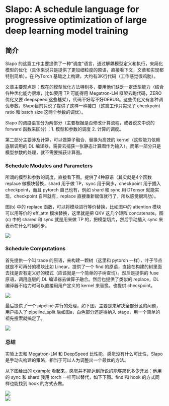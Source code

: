 # Slapo: A schedule language for progressive optimization of large deep learning model training

## 简介

Slapo 的这篇工作主要提供了一种“调度”语言，通过解耦模型定义和执行，来简化模型的优化（具体来说只是提供了更加细粒度的原语，直接看下文，文章和实现都特别简单）。在 PyTorch 基础之上构建，大约有3K行代码（工作感觉很鸡肋）。

文章主要观点是：现在的模型优化方法特别多，要用他们缺乏一定泛型能力（结合各种优化能力很难，比如要用 TP 可能得用 Megatron-LM 框架去跑代码，ZERO优化又要 deepspeed 这些框架），代码不好写不好DEBUG。这些优化又有各种调优参数，Slapo目前只说了提供了这样一种接口（这篇工作只实现了 checkpoint ratio 和 batch size 这两个参数的调优）。

Slapo 的调度语言分为两部分（主要根据是否修改计算流程，或者说文中说的 forward 函数来区分）：1. 模型和参数的调度 2. 计算的调度。

第二部分主要涉及计算，可以做算子融合、替换为高效的 kernel（这些能力依赖底层调用的 DL 编译器，需要去捕获一张静态计算图作为输入）。而第一部分只是模型参数的处理，就不需要捕获计算图。

### Schedule Modules and Parameters

所谓的模型和参数的调度，直接看下图。提供了4种原语（其实就是4个函数 replace 做模块替换，shard 用于做 TP，sync 用于同步，checkpoint 用于插入 checkpoint，而且 pytorch 自己也有，例如 shard 和 sync 用 DTensor 就能实现，checkpoint 自带就有，replace 直接重新赋值就行了，所以感觉很鸡肋）。

图(b) 中的 replace 函数，可以将模块进行等价替换，比如图中的 attention 模块可以用等价的 eff_attn 模块替换，这里就是把 QKV 这几个矩阵 concatenate。图(c) 中的 shared 和 sync 就是用来做 TP 的，把模型切片，然后手动插入 sync 来表示在什么时候同步。

<div style={{ textAlign: 'center' }}>
  <img src="https://yezhem.oss-cn-chengdu.aliyuncs.com/blog_img/image-20240808103345014.png" style={{ width: '70%' }}/>
</div>

### Schedule Computations

首先提供一个叫 trace 的原语，来构建一颗树（这里和 pytorch 一样），叶子节点就是不可再分的模块比如 Linear。提供了一个 find 的原语，直接在构建的树里面去找是否有定义好的模式（应该就是一个简单的子树查询）。然后是提供的 fuse 原语，调用底层的 DL 编译器去做算子融合。然后也提供了类似的 replace，DL 编译器不给力时可以直接用用户定义的 kernel 来替换。也提供 checkpoint。

<div style={{ textAlign: 'center' }}>
  <img src="https://yezhem.oss-cn-chengdu.aliyuncs.com/blog_img/image-20240808105059970.png" style={{ width: '70%' }}/>
</div>

最后提供了一个 pipeline 并行的处理，如下图，主要是来解决全部分区的问题，用户插入了 pipeline_split 后如图a，白色部分还是得纳入 stage，用一个简单的祖先搜索就搞定了。

<div style={{ textAlign: 'center' }}>
  <img src="https://yezhem.oss-cn-chengdu.aliyuncs.com/blog_img/image-20240808111039668.png" style={{ width: '70%' }}/>
</div>

### 总结

实验上去和 Megatron-LM 和 DeepSpeed 比性能，感觉没有什么可比性，Slapo 是手动去构建的策略，相当于可以人为调整出一个最优的方法。

从下图给出的 example 看起来，感觉并不能达到所说的能够简化多少开发：他用的 sync 和 shard 我用 torch 一样可以替代，如下下图。find 和 hook 的方式同样也能找到 hook 的方式去做。

<div style={{ textAlign: 'center' }}>
  <img src="https://yezhem.oss-cn-chengdu.aliyuncs.com/blog_img/image-20240808111500295.png" style={{ width: '50%' }}/>
</div>

<div style={{ textAlign: 'center' }}>
  <img src="https://yezhem.oss-cn-chengdu.aliyuncs.com/blog_img/image-20240808111714299.png" style={{ width: '70%' }}/>
</div>